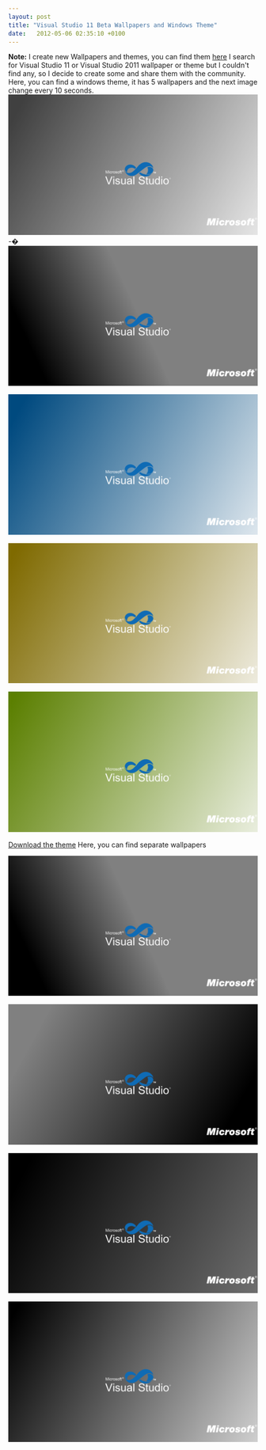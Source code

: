 ```yaml
---
layout: post
title: "Visual Studio 11 Beta Wallpapers and Windows Theme"
date:   2012-05-06 02:35:10 +0100
---
```


**Note:** I create new Wallpapers and themes, you can find
them [here](https://mohamedradwan-devops.github.io/2012/05/19/visual-studio-11-beta-wallpapers-and-windows-theme-v-2-0/)
I search for Visual Studio 11 or Visual Studio 2011 wallpaper or theme
but I couldn\'t find any, so I decide to create some and share them with
the community. Here, you can find a windows theme, it has 5 wallpapers
and the next image change every 10 seconds.
[![VS-Wallpaper-5](/assets/img/2012/05/VS-Wallpaper-5-1024x576.png)](/assets/img/2012/05/VS-Wallpaper-5.jpg)
-�
[![VS-Wallpaper-4](/assets/img/2012/05/VS-Wallpaper-4-1024x576.png)](/assets/img/2012/05/VS-Wallpaper-4.jpg)

[![VS11-Wallpaper-1](/assets/img/2012/05/VS11-Wallpaper-1-1024x576.png)](/assets/img/2012/05/VS11-Wallpaper-1.jpg)

[![VS11-Wallpaper-2](/assets/img/2012/05/VS11-Wallpaper-2-1024x576.png)](/assets/img/2012/05/VS11-Wallpaper-2.jpg)

[![VS11-Wallpaper-3](/assets/img/2012/05/VS11-Wallpaper-3-1024x576.png)](/assets/img/2012/05/VS11-Wallpaper-3.jpg)

[Download the theme](https://skydrive.live.com/redir.aspx?cid=4bcaa16d27b46600&resid=4BCAA16D27B46600!2193&parid=4BCAA16D27B46600!2183 "Visual Studio 11 Beta Windows Theme")
Here, you can find  separate wallpapers

[![VS-Wallpaper-4](/assets/img/2012/05/VS-Wallpaper-4-1-1024x576.png)](/assets/img/2012/05/VS-Wallpaper-4-1.jpg)

[![VS-Wallpaper-3](/assets/img/2012/05/VS-Wallpaper-3-1024x576.png)](/assets/img/2012/05/VS-Wallpaper-3.jpg)

[![VS-Wallpaper-2](/assets/img/2012/05/VS-Wallpaper-2-1024x576.png)](/assets/img/2012/05/VS-Wallpaper-2.jpg)

[![VS-Wallpaper-1](/assets/img/2012/05/VS-Wallpaper-1-1024x576.png)](/assets/img/2012/05/VS-Wallpaper-1.jpg)

